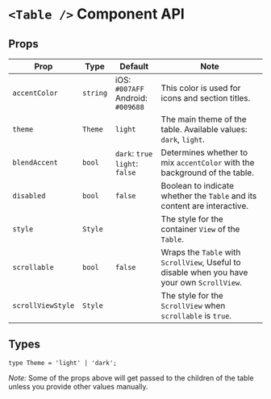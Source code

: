 # `<Table />` Component API

## Props

| Prop | Type | Default | Note |
|---|---|---|---|
|`accentColor`|`string`|iOS: `#007AFF` <br/> Android: `#009688`|This color is used for icons and section titles.|
|`theme`|`Theme`|`light`| The main theme of the table. Available values: `dark`, `light`.|
|`blendAccent`|`bool`|`dark`: `true`<br/>`light`: `false`|Determines whether to mix `accentColor` with the background of the table.|
|`disabled`|`bool`|`false`|Boolean to indicate whether the `Table` and its content are interactive.|
|`style`|`Style`|   |The style for the container `View` of the `Table`.|
|`scrollable`|`bool`|`false`|Wraps the `Table` with `ScrollView`, Useful to disable when you have your own `ScrollView`.|
|`scrollViewStyle`|`Style`|   |The style for the `ScrollView` when `scrollable` is `true`.|

## Types

```
type Theme = 'light' | 'dark';
```

*Note:* Some of the props above will get passed to the children of the table unless you provide other values manually.
